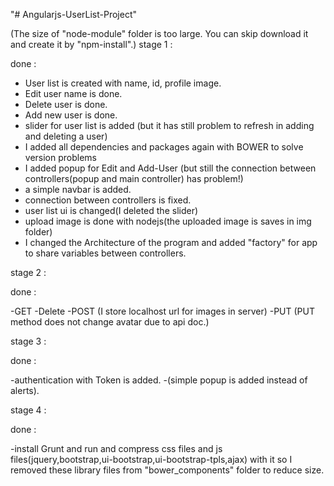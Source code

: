 "# Angularjs-UserList-Project"

(The size of "node-module" folder is too large.
You can skip download it and create it by "npm-install".)
stage 1 : 

done :
- User list is created with name, id, profile image.
- Edit user name is done.
- Delete user is done.
- Add new user is done.
- slider for user list is added (but it has still problem to refresh in adding and deleting a user)
- I added all dependencies and packages again with BOWER to solve version problems
- I added popup for Edit and Add-User (but still the connection between controllers(popup and main controller) has problem!)
- a simple navbar is added.
- connection between controllers is fixed.
- user list ui is changed(I deleted the slider)
- upload image is done with nodejs(the uploaded image is saves in img folder)	
- I changed the Architecture of the program and added "factory" for app to share variables between controllers.

stage 2 :

done :

-GET
-Delete
-POST (I store localhost url for images in server)
-PUT (PUT method does not change avatar due to api doc.)

stage 3 :

done : 

-authentication with Token is added.
-(simple popup is added instead of alerts).

stage 4 :

done :

-install Grunt and run and compress css files and 
js files(jquery,bootstrap,ui-bootstrap,ui-bootstrap-tpls,ajax) with it
so I removed these library files from "bower_components" folder to reduce size.